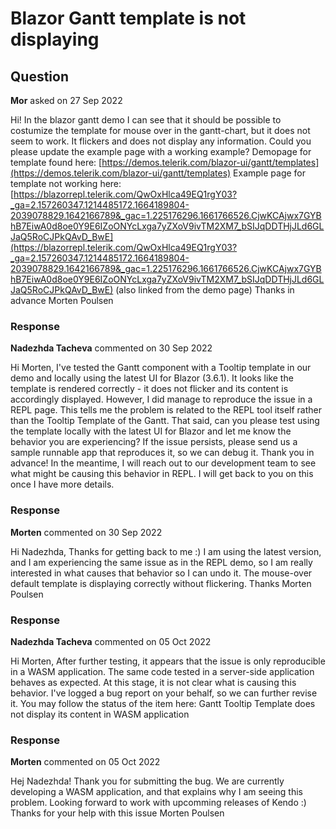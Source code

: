 # Blazor Gantt template is not displaying

## Question

**Mor** asked on 27 Sep 2022

Hi! In the blazor gantt demo I can see that it should be possible to costumize the template for mouse over in the gantt-chart, but it does not seem to work. It flickers and does not display any information. Could you please update the example page with a working example? Demopage for template found here: [https://demos.telerik.com/blazor-ui/gantt/templates](https://demos.telerik.com/blazor-ui/gantt/templates) Example page for template not working here: [https://blazorrepl.telerik.com/QwOxHlca49EQ1rgY03?_ga=2.157260347.1214485172.1664189804-2039078829.1642166789&_gac=1.225176296.1661766526.CjwKCAjwx7GYBhB7EiwA0d8oe0Y9E6IZoONYcLxga7yZXoV9ivTM2XM7_bSIJqDDTHjJLd6GLJaQ5RoCJPkQAvD_BwE](https://blazorrepl.telerik.com/QwOxHlca49EQ1rgY03?_ga=2.157260347.1214485172.1664189804-2039078829.1642166789&_gac=1.225176296.1661766526.CjwKCAjwx7GYBhB7EiwA0d8oe0Y9E6IZoONYcLxga7yZXoV9ivTM2XM7_bSIJqDDTHjJLd6GLJaQ5RoCJPkQAvD_BwE) (also linked from the demo page) Thanks in advance Morten Poulsen

### Response

**Nadezhda Tacheva** commented on 30 Sep 2022

Hi Morten, I've tested the Gantt component with a Tooltip template in our demo and locally using the latest UI for Blazor (3.6.1). It looks like the template is rendered correctly - it does not flicker and its content is accordingly displayed. However, I did manage to reproduce the issue in a REPL page. This tells me the problem is related to the REPL tool itself rather than the Tooltip Template of the Gantt. That said, can you please test using the template locally with the latest UI for Blazor and let me know the behavior you are experiencing? If the issue persists, please send us a sample runnable app that reproduces it, so we can debug it. Thank you in advance! In the meantime, I will reach out to our development team to see what might be causing this behavior in REPL. I will get back to you on this once I have more details.

### Response

**Morten** commented on 30 Sep 2022

Hi Nadezhda, Thanks for getting back to me :) I am using the latest version, and I am experiencing the same issue as in the REPL demo, so I am really interested in what causes that behavior so I can undo it. The mouse-over default template is displaying correctly without flickering. Thanks Morten Poulsen

### Response

**Nadezhda Tacheva** commented on 05 Oct 2022

Hi Morten, After further testing, it appears that the issue is only reproducible in a WASM application. The same code tested in a server-side application behaves as expected. At this stage, it is not clear what is causing this behavior. I've logged a bug report on your behalf, so we can further revise it. You may follow the status of the item here: Gantt Tooltip Template does not display its content in WASM application

### Response

**Morten** commented on 05 Oct 2022

Hej Nadezhda! Thank you for submitting the bug. We are currently developing a WASM application, and that explains why I am seeing this problem. Looking forward to work with upcomming releases of Kendo :) Thanks for your help with this issue Morten Poulsen
